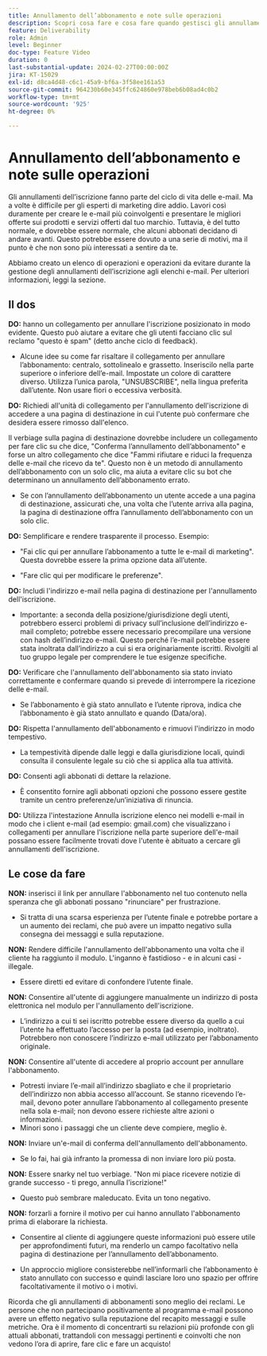 ```yaml
---
title: Annullamento dell’abbonamento e note sulle operazioni
description: Scopri cosa fare e cosa fare quando gestisci gli annullamenti di abbonamenti.
feature: Deliverability
role: Admin
level: Beginner
doc-type: Feature Video
duration: 0
last-substantial-update: 2024-02-27T00:00:00Z
jira: KT-15029
exl-id: d8ca4d48-c6c1-45a9-bf6a-3f58ee161a53
source-git-commit: 964230b60e345ffc624860e978beb6b08ad4c0b2
workflow-type: tm+mt
source-wordcount: '925'
ht-degree: 0%

---
```


# Annullamento dell’abbonamento e note sulle operazioni

Gli annullamenti dell’iscrizione fanno parte del ciclo di vita delle e-mail. Ma a volte è difficile per gli esperti di marketing dire addio. Lavori così duramente per creare le e-mail più coinvolgenti e presentare le migliori offerte sui prodotti e servizi offerti dal tuo marchio. Tuttavia, è del tutto normale, e dovrebbe essere normale, che alcuni abbonati decidano di andare avanti. Questo potrebbe essere dovuto a una serie di motivi, ma il punto è che non sono più interessati a sentire da te.

Abbiamo creato un elenco di operazioni e operazioni da evitare durante la gestione degli annullamenti dell’iscrizione agli elenchi e-mail. Per ulteriori informazioni, leggi la sezione.

## Il dos

**DO:** hanno un collegamento per annullare l&#39;iscrizione posizionato in modo evidente. Questo può aiutare a evitare che gli utenti facciano clic sul reclamo &quot;questo è spam&quot; (detto anche ciclo di feedback).

+ Alcune idee su come far risaltare il collegamento per annullare l’abbonamento: centralo, sottolinealo e grassetto. Inseriscilo nella parte superiore o inferiore dell’e-mail. Impostate un colore di carattere diverso. Utilizza l’unica parola, &quot;UNSUBSCRIBE&quot;, nella lingua preferita dall’utente. Non usare fiori o eccessiva verbosità.

**DO:** Richiedi all&#39;unità di collegamento per l&#39;annullamento dell&#39;iscrizione di accedere a una pagina di destinazione in cui l&#39;utente può confermare che desidera essere rimosso dall&#39;elenco.

Il verbiage sulla pagina di destinazione dovrebbe includere un collegamento per fare clic su che dice, &quot;Conferma l’annullamento dell’abbonamento&quot; e forse un altro collegamento che dice &quot;Fammi rifiutare e riduci la frequenza delle e-mail che ricevo da te&quot;. Questo non è un metodo di annullamento dell’abbonamento con un solo clic, ma aiuta a evitare clic su bot che determinano un annullamento dell’abbonamento errato.

+ Se con l’annullamento dell’abbonamento un utente accede a una pagina di destinazione, assicurati che, una volta che l’utente arriva alla pagina, la pagina di destinazione offra l’annullamento dell’abbonamento con un solo clic.

**DO:** Semplificare e rendere trasparente il processo. Esempio:

+ &quot;Fai clic qui per annullare l’abbonamento a tutte le e-mail di marketing&quot;. Questa dovrebbe essere la prima opzione data all’utente.

+ &quot;Fare clic qui per modificare le preferenze&quot;.

**DO:** Includi l&#39;indirizzo e-mail nella pagina di destinazione per l&#39;annullamento dell&#39;iscrizione.

+ Importante: a seconda della posizione/giurisdizione degli utenti, potrebbero esserci problemi di privacy sull’inclusione dell’indirizzo e-mail completo; potrebbe essere necessario precompilare una versione con hash dell’indirizzo e-mail. Questo perché l’e-mail potrebbe essere stata inoltrata dall’indirizzo a cui si era originariamente iscritti. Rivolgiti al tuo gruppo legale per comprendere le tue esigenze specifiche.

**DO:** Verificare che l&#39;annullamento dell&#39;abbonamento sia stato inviato correttamente e confermare quando si prevede di interrompere la ricezione delle e-mail.

+ Se l’abbonamento è già stato annullato e l’utente riprova, indica che l’abbonamento è già stato annullato e quando (Data/ora).

**DO:** Rispetta l&#39;annullamento dell&#39;abbonamento e rimuovi l&#39;indirizzo in modo tempestivo.

+ La tempestività dipende dalle leggi e dalla giurisdizione locali, quindi consulta il consulente legale su ciò che si applica alla tua attività.

**DO:** Consenti agli abbonati di dettare la relazione.

+ È consentito fornire agli abbonati opzioni che possono essere gestite tramite un centro preferenze/un’iniziativa di rinuncia.

**DO:** Utilizza l&#39;intestazione Annulla iscrizione elenco nei modelli e-mail in modo che i client e-mail (ad esempio: gmail.com) che visualizzano i collegamenti per annullare l&#39;iscrizione nella parte superiore dell&#39;e-mail possano essere facilmente trovati dove l&#39;utente è abituato a cercare gli annullamenti dell&#39;iscrizione.


## Le cose da fare


**NON:** inserisci il link per annullare l&#39;abbonamento nel tuo contenuto nella speranza che gli abbonati possano &quot;rinunciare&quot; per frustrazione.

+ Si tratta di una scarsa esperienza per l’utente finale e potrebbe portare a un aumento dei reclami, che può avere un impatto negativo sulla consegna dei messaggi e sulla reputazione.

**NON:** Rendere difficile l&#39;annullamento dell&#39;abbonamento una volta che il cliente ha raggiunto il modulo. L&#39;inganno è fastidioso - e in alcuni casi - illegale.

+ Essere diretti ed evitare di confondere l’utente finale.

**NON:** Consentire all&#39;utente di aggiungere manualmente un indirizzo di posta elettronica nel modulo per l&#39;annullamento dell&#39;iscrizione.

+ L’indirizzo a cui ti sei iscritto potrebbe essere diverso da quello a cui l’utente ha effettuato l’accesso per la posta (ad esempio, inoltrato). Potrebbero non conoscere l’indirizzo e-mail utilizzato per l’abbonamento originale.

**NON:** Consentire all&#39;utente di accedere al proprio account per annullare l&#39;abbonamento.

+ Potresti inviare l’e-mail all’indirizzo sbagliato e che il proprietario dell’indirizzo non abbia accesso all’account. Se stanno ricevendo l’e-mail, devono poter annullare l’abbonamento al collegamento presente nella sola e-mail; non devono essere richieste altre azioni o informazioni.
+ Minori sono i passaggi che un cliente deve compiere, meglio è.

**NON:** Inviare un&#39;e-mail di conferma dell&#39;annullamento dell&#39;abbonamento.

+ Se lo fai, hai già infranto la promessa di non inviare loro più posta.

**NON:** Essere snarky nel tuo verbiage. &quot;Non mi piace ricevere notizie di grande successo - ti prego, annulla l’iscrizione!&quot;

+ Questo può sembrare maleducato. Evita un tono negativo.

**NON:** forzarli a fornire il motivo per cui hanno annullato l&#39;abbonamento prima di elaborare la richiesta.

+ Consentire al cliente di aggiungere queste informazioni può essere utile per approfondimenti futuri, ma renderlo un campo facoltativo nella pagina di destinazione per l’annullamento dell’abbonamento.

+ Un approccio migliore consisterebbe nell’informarli che l’abbonamento è stato annullato con successo e quindi lasciare loro uno spazio per offrire facoltativamente il motivo o i motivi.

Ricorda che gli annullamenti di abbonamenti sono meglio dei reclami. Le persone che non partecipano positivamente al programma e-mail possono avere un effetto negativo sulla reputazione del recapito messaggi e sulle metriche. Ora è il momento di concentrarti su relazioni più profonde con gli attuali abbonati, trattandoli con messaggi pertinenti e coinvolti che non vedono l’ora di aprire, fare clic e fare un acquisto!
